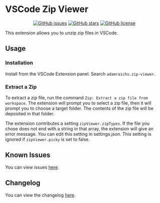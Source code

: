 # VSCode Zip Viewer <!-- markdownlint-disable MD033 -->

<div align="center">

[![GitHub issues](https://img.shields.io/github/issues/adamraichu/vscode-zip-viewer)](https://github.com/adamraichu/vscode-zip-viewer/issues)
[![GitHub stars](https://img.shields.io/github/stars/adamraichu/vscode-zip-viewer)](https://github.com/adamraichu/vscode-zip-viewer/stargazers)
[![GitHub license](https://img.shields.io/github/license/adamraichu/vscode-zip-viewer)](https://github.com/AdamRaichu/vscode-zip-viewer/blob/main/LICENSE)

</div>

This extension allows you to unzip zip files in VSCode.

## Usage

### Installation

Install from the VSCode Extension panel.
Search `adamraichu.zip-viewer`.

### Extract a Zip

To extract a zip file, run the command `Zip: Extract a zip file from workspace`. The extension will prompt you to select a zip file, then it will prompt you to choose a target folder. The contents of the zip file will be deposited in that folder.

The extension contributes a setting `zipViewer.zipTypes`. If the file you chose does not end with a string in that array, the extension will give an error message. You can edit this setting in settings.json. This setting is ignored if `zipViewer.picky` is set to false.

## Known Issues

You can view issues [here](https://github.com/AdamRaichu/vscode-zip-viewer/issues).

## Changelog

You can view the changelog [here](CHANGELOG).
